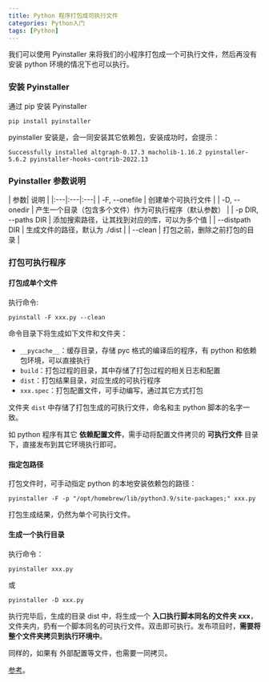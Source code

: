 ```yaml
---
title: Python 程序打包成可执行文件
categories: Python入门
tags: [Python]
---
```


我们可以使用 Pyinstaller 来将我们的小程序打包成一个可执行文件，然后再没有安装 python 环境的情况下也可以执行。

<!--more-->

### 安装 Pyinstaller

通过 pip 安装 Pyinstaller

```
pip install pyinstaller
```

pyinstaller 安装是，会一同安装其它依赖包，安装成功时，会提示：

```
Successfully installed altgraph-0.17.3 macholib-1.16.2 pyinstaller-5.6.2 pyinstaller-hooks-contrib-2022.13
```

### Pyinstaller 参数说明

| 参数| 说明 |
|:---|:---|:---|
| -F, --onefile | 创建单个可执行文件 |
| -D, --onedir | 产生一个目录（包含多个文件）作为可执行程序（默认参数） |
| -p DIR, --paths DIR | 添加搜索路径，让其找到对应的库，可以为多个值 |
| --distpath DIR | 生成文件的路径，默认为 ./dist |
| --clean | 打包之前，删除之前打包的目录 | 

### 打包可执行程序

#### 打包成单个文件

执行命令:

```
pyinstall -F xxx.py --clean
```

命令目录下将生成如下文件和文件夹：

* `__pycache__`：缓存目录，存储 pyc 格式的编译后的程序，有 python 和依赖包环境，可以直接执行
* `build`：打包过程的目录，其中存储了打包过程的相关日志和配置
* `dist`：打包结果目录，对应生成的可执行程序
* `xxx.spec`：打包配置文件，可手动编写，通过其它方式打包

文件夹 `dist` 中存储了打包生成的可执行文件，命名和主 python 脚本的名字一致。

如 python 程序有其它 **依赖配置文件**，需手动将配置文件拷贝的 **可执行文件** 目录下，直接发布到其它环境执行即可。

#### 指定包路径

打包文件时，可手动指定 python 的本地安装依赖包的路径：

```
pyinstaller -F -p "/opt/homebrew/lib/python3.9/site-packages;" xxx.py
```

打包生成结果，仍然为单个可执行文件。

#### 生成一个执行目录

执行命令：

```
pyinstaller xxx.py
```

或 

```
pyinstaller -D xxx.py
```

执行完毕后，生成的目录 dist 中，将生成一个 **入口执行脚本同名的文件夹 xxx**，文件夹内，扔有一个脚本同名的可执行文件。双击即可执行。发布项目时，**需要将整个文件夹拷贝到执行环境中**。

同样的，如果有 外部配置等文件，也需要一同拷贝。

[参考](https://www.jianshu.com/p/825397df4aa0)。

